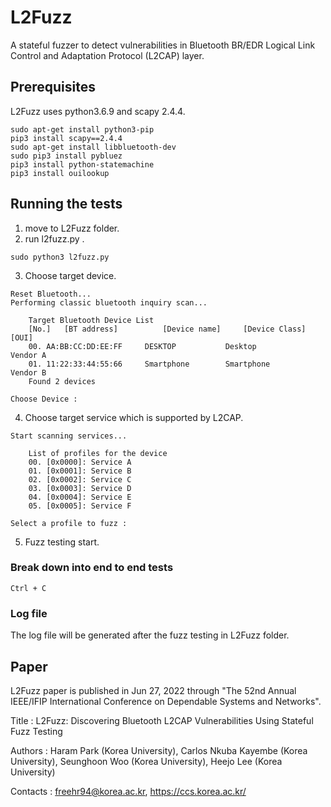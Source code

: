 # L2Fuzz

A stateful fuzzer to detect vulnerabilities in Bluetooth BR/EDR Logical Link Control and Adaptation Protocol (L2CAP) layer.


## Prerequisites

L2Fuzz uses python3.6.9 and scapy 2.4.4.

```
sudo apt-get install python3-pip
pip3 install scapy==2.4.4
sudo apt-get install libbluetooth-dev
sudo pip3 install pybluez
pip3 install python-statemachine
pip3 install ouilookup
```

## Running the tests

1. move to L2Fuzz folder.
2. run l2fuzz.py .
```
sudo python3 l2fuzz.py
```
3. Choose target device.
```
Reset Bluetooth...
Performing classic bluetooth inquiry scan...

	Target Bluetooth Device List
	[No.]	[BT address]		  [Device name]		[Device Class]	  	[OUI]
	00.	AA:BB:CC:DD:EE:FF	  DESKTOP       	Desktop   	      	Vendor A
	01.	11:22:33:44:55:66	  Smartphone    	Smartphone	      	Vendor B
	Found 2 devices

Choose Device : 
```
4. Choose target service which is supported by L2CAP.

```
Start scanning services...

	List of profiles for the device
	00. [0x0000]: Service A
	01. [0x0001]: Service B
	02. [0x0002]: Service C
	03. [0x0003]: Service D
	04. [0x0004]: Service E
	05. [0x0005]: Service F
	
Select a profile to fuzz : 
```
5. Fuzz testing start.

### Break down into end to end tests

```
Ctrl + C
```

### Log file

The log file will be generated after the fuzz testing in L2Fuzz folder.

## Paper

L2Fuzz paper is published in Jun 27, 2022 through "The 52nd Annual IEEE/IFIP International Conference on Dependable Systems and Networks".

Title : L2Fuzz: Discovering Bluetooth L2CAP Vulnerabilities Using Stateful Fuzz Testing

Authors : Haram Park (Korea University), Carlos Nkuba Kayembe (Korea University), Seunghoon Woo (Korea University), Heejo Lee (Korea University)

Contacts : freehr94@korea.ac.kr, https://ccs.korea.ac.kr/
